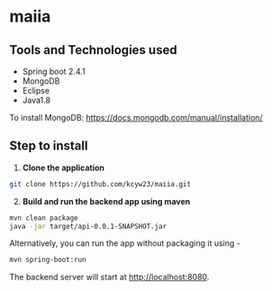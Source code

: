 # maiia

## Tools and Technologies used

* Spring boot 2.4.1
* MongoDB
* Eclipse
* Java1.8

To install MongoDB: https://docs.mongodb.com/manual/installation/

## Step to install

1. **Clone the application**

```bash
git clone https://github.com/kcyw23/maiia.git
```

2. **Build and run the backend app using maven**

```bash
mvn clean package
java -jar target/api-0.0.1-SNAPSHOT.jar
```

Alternatively, you can run the app without packaging it using -

```bash
mvn spring-boot:run
```

The backend server will start at <http://localhost:8080>.

